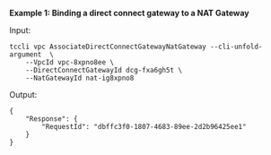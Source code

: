 **Example 1: Binding a direct connect gateway to a NAT Gateway**



Input: 

```
tccli vpc AssociateDirectConnectGatewayNatGateway --cli-unfold-argument  \
    --VpcId vpc-8xpno8ee \
    --DirectConnectGatewayId dcg-fxa6gh5t \
    --NatGatewayId nat-ig8xpno8
```

Output: 
```
{
    "Response": {
        "RequestId": "dbffc3f0-1807-4683-89ee-2d2b96425ee1"
    }
}
```

